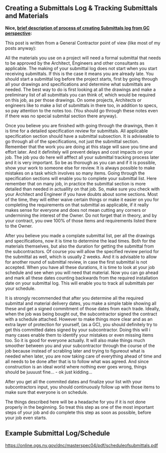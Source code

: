 ## Creating a Submittals Log & Tracking Submittals and Materials

**Nice, [brief description of process of creating Submittals log from GC perspective](http://www.constructforum.com/showthread.php?197-Making-your-submittal-log-and-tracking-of-submittals-and-materials):**

This post is written from a General Contractor point of view (like most of my posts anyway):

All the materials you use on a project will need a formal submittal that needs to be approved by the Architect, Engineers and other consultants as applicable. The making of your submittal log does not start when you start receiving submittals. If this is the case it means you are already late. You should start a submittal log before the project starts, first by going through all your drawings and specifications and determine what submittals are needed. The best way to do is first looking at all the drawings and make a preliminary list of all submittals you can think of, which would be required on this job, as per those drawings. On some projects, Architects or engineers like to make a list of submittals in there too, in addition to specs, so pay attention to the notes too. (You should go through these notes even if there was no special submital section there anyway). 

Once you believe you are finished with going through the drawings, then it is time for a detailed specification review for submittals. All applicable specification section should have a submittal subsection. It is adviseable to go through all of the specifications, not just the submittal section. Remember that the work you are doing at this stage will save you time and effort later. And it definitely will prevent delays and cost impacts on your job. The job you do here will afffect all your submittal tracking process later and it is very important. So be as thorough as you can and if it is possible, show your work to someone else for review. It is always possible to make mistakes on a task which involves so many items. Going through the specification sections will enable you to complete your submittal list. Here remember that on many job, in practice the submittal section is more detailed than needed in actuallity on that job. So, make sure you check with your Architect and Engineer if you have doubts about some sections. Most of the time, they will either waive certain things or make it easier on you for completing the requirements on that submittal as applicable, if it really makes sense for everyone and does not mean cutting any corners or undermining the interest of the Owner. Do not forget that in theory, and by your contract, you owe 100% of those items and requirements listed there to the Owner. 

After you believe you made a complate submittal list, per all the drawings and specifications, now it is time to determine the lead times. Both for the materials themselves, but also the duration for getting the submittal from the subcontractors. Of course you will allow the specified review period for the submittal as well, which is usually 2 weeks. And it is advisable to allow for another round of submittal review, in case the first submittal is not accepted. When you have all these durations, it is time to look at your job schedule and see when you will need that material. Now you can go ahead and mark all these dates counting backwards from the required installation date on your submittal log. This will enable you to track all submittals per your schedule. 

It is strongly recommended that after you determine all the required submittal and material delivery dates, you make a simple table showing all these and get a signed commitment of those dates from each trade. Ideally, when the job was being bought out, the subcontractor signed the contract with a schedule attached. However to make things more clear and as an extra layer of protection for yourself, (as a GC), you should definitely try to get this committed dates signed by your subcontractor. Doing this will i many cases enable them to identify your mistakes or even missing items too. So it is good for everyone actually. It will also make things much smoother between you and your subcontractor through the course of the job because instead of scrabling later and trying to figureout what is needed when later, you are now taking care of everything ahead of time and all needs to be done after that is to follow what was agreed. And since construction is an ideal world where nothing ever goes wrong, things should be juuuust fine... - ok just kidding... 

After you get all the commited dates and finalize your list with your subcontractors input, you should continuously follow up with those items to make sure that everyone is on schedule. 

The things described here will be a headache for you if it is not done properly in the beginning. So treat this step as one of the most important steps of your job and do complete this step as soon as possible, before your job even starts.



## Example Submittal Log/Schedule

https://online.ogs.ny.gov/dnc/masterspec04/pdf/scheduleofsubmittals.pdf